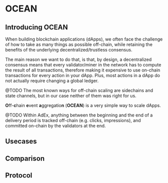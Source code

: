 # OCEAN

## Introducing OCEAN

When building blockchain applications (dApps), we often face the challenge of how to take as many things as possible off-chain, while retaining the benefits of the underlying decentralized/trustless consensus.

The main reason we want to do that, is that, by design, a decentralized consensus means that every validator/miner in the network has to compute the result of all transactions, therefore making it expensive to use on-chain transactions for every action in your dApp. Plus, most actions in a dApp do not actually require changing a global ledger.


@TODO
The most known ways for off-chain scaling are sidechains and state channels, but in our case neither of them was right for us.

**O**ff-**c**hain **e**vent **a**ggregatio**n** (**OCEAN**) is a very simple way to scale dApps.

@TODO
Within AdEx, anything between the beginning and the end of a delivery period is tracked off-chain (e.g. clicks, impressions), and committed on-chain by the validators at the end.


## Usecases


## Comparison

## Protocol
